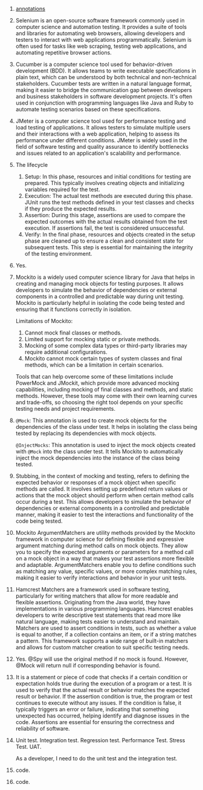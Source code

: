 1. [annotations]()

2. Selenium is an open-source software framework commonly used in computer science and automation testing. It provides a suite of tools and libraries for automating web browsers, allowing developers and testers to interact with web applications programmatically. Selenium is often used for tasks like web scraping, testing web applications, and automating repetitive browser actions.

3. Cucumber is a computer science tool used for behavior-driven development (BDD). It allows teams to write executable specifications in plain text, which can be understood by both technical and non-technical stakeholders. Cucumber tests are written in a natural language format, making it easier to bridge the communication gap between developers and business stakeholders in software development projects. It's often used in conjunction with programming languages like Java and Ruby to automate testing scenarios based on these specifications.

4. JMeter is a computer science tool used for performance testing and load testing of applications. It allows testers to simulate multiple users and their interactions with a web application, helping to assess its performance under different conditions. JMeter is widely used in the field of software testing and quality assurance to identify bottlenecks and issues related to an application's scalability and performance.

5. The lifecycle 

   1. Setup: In this phase, resources and initial conditions for testing are prepared. This typically involves creating objects and initializing variables required for the test.
   2. Execution: The actual test methods are executed during this phase. JUnit runs the test methods defined in your test classes and checks if they produce the expected results.
   3. Assertion: During this stage, assertions are used to compare the expected outcomes with the actual results obtained from the test execution. If assertions fail, the test is considered unsuccessful.
   4. Verify: In the final phase, resources and objects created in the setup phase are cleaned up to ensure a clean and consistent state for subsequent tests. This step is essential for maintaining the integrity of the testing environment.

6. Yes.

7. Mockito is a widely used computer science library for Java that helps in creating and managing mock objects for testing purposes. It allows developers to simulate the behavior of dependencies or external components in a controlled and predictable way during unit testing. Mockito is particularly helpful in isolating the code being tested and ensuring that it functions correctly in isolation.

   Limitations of Mockito:

   1. Cannot mock final classes or methods.
   2. Limited support for mocking static or private methods.
   3. Mocking of some complex data types or third-party libraries may require additional configurations.
   4. Mockito cannot mock certain types of system classes and final methods, which can be a limitation in certain scenarios.

   Tools that can help overcome some of these limitations include PowerMock and JMockit, which provide more advanced mocking capabilities, including mocking of final classes and methods, and static methods. However, these tools may come with their own learning curves and trade-offs, so choosing the right tool depends on your specific testing needs and project requirements.

8. `@Mock`: This annotation is used to create mock objects for the dependencies of the class under test. It helps in isolating the class being tested by replacing its dependencies with mock objects.

   `@InjectMocks`: This annotation is used to inject the mock objects created with `@Mock` into the class under test. It tells Mockito to automatically inject the mock dependencies into the instance of the class being tested.

9. Stubbing, in the context of mocking and testing, refers to defining the expected behavior or responses of a mock object when specific methods are called. It involves setting up predefined return values or actions that the mock object should perform when certain method calls occur during a test. This allows developers to simulate the behavior of dependencies or external components in a controlled and predictable manner, making it easier to test the interactions and functionality of the code being tested.

10. Mockito ArgumentMatchers are utility methods provided by the Mockito framework in computer science for defining flexible and expressive argument matching during method calls on mock objects. They allow you to specify the expected arguments or parameters for a method call on a mock object in a way that makes your test assertions more flexible and adaptable. ArgumentMatchers enable you to define conditions such as matching any value, specific values, or more complex matching rules, making it easier to verify interactions and behavior in your unit tests.

11. Hamcrest Matchers are a framework used in software testing, particularly for writing matchers that allow for more readable and flexible assertions. Originating from the Java world, they have implementations in various programming languages. Hamcrest enables developers to write descriptive test statements that read more like natural language, making tests easier to understand and maintain. Matchers are used to assert conditions in tests, such as whether a value is equal to another, if a collection contains an item, or if a string matches a pattern. This framework supports a wide range of built-in matchers and allows for custom matcher creation to suit specific testing needs.

12. Yes. @Spy will use the original method if no mock is found. However, @Mock will return null if corresponding behavior is found.

13. It is  a statement or piece of code that checks if a certain condition or expectation holds true during the execution of a program or a test. It is used to verify that the actual result or behavior matches the expected result or behavior. If the assertion condition is true, the program or test continues to execute without any issues. If the condition is false, it typically triggers an error or failure, indicating that something unexpected has occurred, helping identify and diagnose issues in the code. Assertions are essential for ensuring the correctness and reliability of software.

14. Unit test. Integration test. Regression test. Performance Test. Stress Test. UAT.

    As a developer, I need to do the unit test and the integration test.

15. code.

16. code.